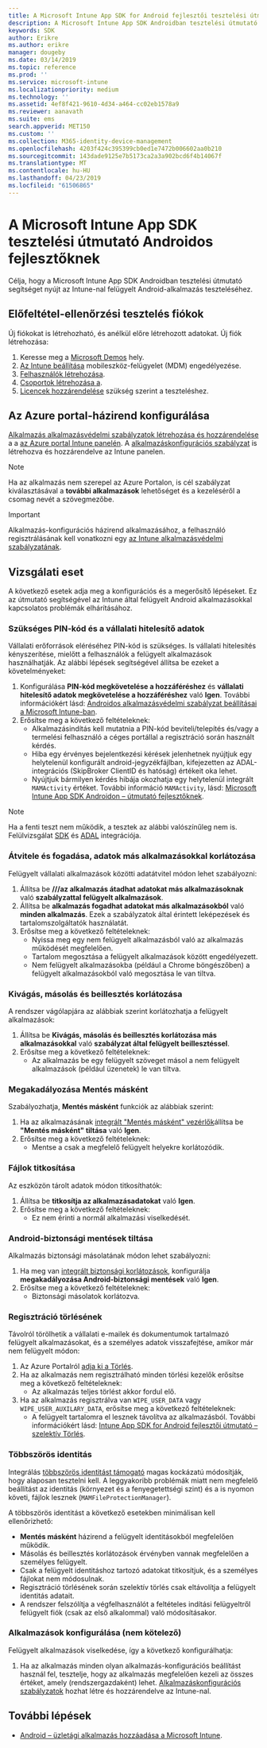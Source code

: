 ```yaml
---
title: A Microsoft Intune App SDK for Android fejlesztői tesztelési útmutató
description: A Microsoft Intune App SDK Androidban tesztelési útmutató segítséget nyújt az Intune-nal felügyelt Android-alkalmazás teszteléséhez.
keywords: SDK
author: Erikre
ms.author: erikre
manager: dougeby
ms.date: 03/14/2019
ms.topic: reference
ms.prod: ''
ms.service: microsoft-intune
ms.localizationpriority: medium
ms.technology: ''
ms.assetid: 4ef8f421-9610-4d34-a464-cc02eb1578a9
ms.reviewer: aanavath
ms.suite: ems
search.appverid: MET150
ms.custom: ''
ms.collection: M365-identity-device-management
ms.openlocfilehash: 4203f424c395399cb0ed1e7472b006602aa0b210
ms.sourcegitcommit: 143dade9125e7b5173ca2a3a902bcd6f4b14067f
ms.translationtype: MT
ms.contentlocale: hu-HU
ms.lasthandoff: 04/23/2019
ms.locfileid: "61506865"
---
```

# <a name="microsoft-intune-app-sdk-for-android-developers-testing-guide"></a>A Microsoft Intune App SDK tesztelési útmutató Androidos fejlesztőknek

Célja, hogy a Microsoft Intune App SDK Androidban tesztelési útmutató segítséget nyújt az Intune-nal felügyelt Android-alkalmazás teszteléséhez.  

## <a name="prerequisite-test-accounts"></a>Előfeltétel-ellenőrzési tesztelés fiókok
Új fiókokat is létrehozható, és anélkül előre létrehozott adatokat. Új fiók létrehozása:
1. Keresse meg a [Microsoft Demos](https://demos.microsoft.com/environments/create/tenant) hely. 
2. [Az Intune beállítása](https://docs.microsoft.com/intune/setup-steps) mobileszköz-felügyelet (MDM) engedélyezése.
3. [Felhasználók létrehozása](https://docs.microsoft.com/intune/users-add).
4. [Csoportok létrehozása a](https://docs.microsoft.com/intune/groups-add).
5. [Licencek hozzárendelése](https://docs.microsoft.com/intune/licenses-assign) szükség szerint a teszteléshez.


## <a name="azure-portal-policy-configuration"></a>Az Azure portal-házirend konfigurálása
[Alkalmazás alkalmazásvédelmi szabályzatok létrehozása és hozzárendelése](https://docs.microsoft.com/intune/app-protection-policies) a a [az Azure portal Intune panelén](https://portal.azure.com/?feature.customportal=false#blade/Microsoft_Intune_Apps/MainMenu/14/selectedMenuItem/Overview). A [alkalmazáskonfigurációs szabályzat](https://docs.microsoft.com/intune/app-configuration-policies-overview) is létrehozva és hozzárendelve az Intune panelen.

> [!NOTE]
> Ha az alkalmazás nem szerepel az Azure Portalon, is cél szabályzat kiválasztásával a **további alkalmazások** lehetőséget és a kezeléséről a csomag nevét a szövegmezőbe.

> [!IMPORTANT]
> Alkalmazás-konfigurációs házirend alkalmazásához, a felhasználó regisztrálásának kell vonatkozni egy [az Intune alkalmazásvédelmi szabályzatának](https://docs.microsoft.com/intune/app-protection-policy).

## <a name="test-cases"></a>Vizsgálati eset

A következő esetek adja meg a konfigurációs és a megerősítő lépéseket. Ez az útmutató segítségével az Intune által felügyelt Android alkalmazásokkal kapcsolatos problémák elhárításához.

### <a name="required-pin-and-corporate-credentials"></a>Szükséges PIN-kód és a vállalati hitelesítő adatok

Vállalati erőforrások eléréséhez PIN-kód is szükséges. Is vállalati hitelesítés kényszerítése, mielőtt a felhasználók a felügyelt alkalmazások használhatják. Az alábbi lépések segítségével állítsa be ezeket a követelményeket:

1. Konfigurálása **PIN-kód megkövetelése a hozzáféréshez** és **vállalati hitelesítő adatok megkövetelése a hozzáféréshez** való **Igen**. További információkért lásd: [Androidos alkalmazásvédelmi szabályzat beállításai a Microsoft Intune-ban](app-protection-policy-settings-android.md#access-requirements).
2. Erősítse meg a következő feltételeknek:
    - Alkalmazásindítás kell mutatnia a PIN-kód beviteli/telepítés és/vagy a termelési felhasználó a céges portállal a regisztráció során használt kérdés.
    - Hiba egy érvényes bejelentkezési kérések jelenhetnek nyújtjuk egy helytelenül konfigurált android-jegyzékfájlban, kifejezetten az ADAL-integrációs (SkipBroker ClientID és hatóság) értékeit oka lehet.
    - Nyújtjuk bármilyen kérdés hibája okozhatja egy helytelenül integrált `MAMActivity` értéket. További információ `MAMActivity`, lásd: [Microsoft Intune App SDK Androidon – útmutató fejlesztőknek](app-sdk-android.md).

> [!NOTE] 
> Ha a fenti teszt nem működik, a tesztek az alábbi valószínűleg nem is. Felülvizsgálat [SDK](app-sdk-android.md##sdk-integration) és [ADAL](app-sdk-android.md#configure-azure-active-directory-authentication-library-adal) integrációja.

### <a name="restrict-transferring-and-receiving-data-with-other-apps"></a>Átvitele és fogadása, adatok más alkalmazásokkal korlátozása
Felügyelt vállalati alkalmazások közötti adatátvitel módon lehet szabályozni:

1. Állítsa be **///az alkalmazás átadhat adatokat más alkalmazásoknak** való **szabályzattal felügyelt alkalmazások**.
2. Állítsa be **alkalmazás fogadhat adatokat más alkalmazásokból** való **minden alkalmazás**. Ezek a szabályzatok által érintett leképezések és tartalomszolgáltatók használatát.
3. Erősítse meg a következő feltételeknek:
    - Nyissa meg egy nem felügyelt alkalmazásból való az alkalmazás működését megfelelően.
    - Tartalom megosztása a felügyelt alkalmazások között engedélyezett.
    - Nem felügyelt alkalmazásokba (például a Chrome böngészőben) a felügyelt alkalmazásokból való megosztása le van tiltva.

### <a name="restrict-cut-copy-and-paste"></a>Kivágás, másolás és beillesztés korlátozása
A rendszer vágólapjára az alábbiak szerint korlátozhatja a felügyelt alkalmazások:

1. Állítsa be **Kivágás, másolás és beillesztés korlátozása más alkalmazásokkal** való **szabályzat által felügyelt beillesztéssel**.
2. Erősítse meg a következő feltételeknek:
    - Az alkalmazás be egy felügyelt szöveget másol a nem felügyelt alkalmazások (például üzenetek) le van tiltva.

### <a name="prevent-save-as"></a>Megakadályozása **Mentés másként**
Szabályozhatja, **Mentés másként** funkciók az alábbiak szerint:

1. Ha az alkalmazásának [integrált "Mentés másként" vezérlők](app-sdk-android.md#example-determine-if-saving-to-device-or-cloud-storage-is-permitted)állítsa be **"Mentés másként" tiltása** való **Igen**.
2. Erősítse meg a következő feltételeknek:
    - Mentse a csak a megfelelő felügyelt helyekre korlátozódik.

### <a name="file-encryption"></a>Fájlok titkosítása
Az eszközön tárolt adatok módon titkosíthatók:

1. Állítsa be **titkosítja az alkalmazásadatokat** való **Igen**.
2. Erősítse meg a következő feltételeknek:
    - Ez nem érinti a normál alkalmazási viselkedését.

### <a name="prevent-android-backups"></a>Android-biztonsági mentések tiltása
Alkalmazás biztonsági másolatának módon lehet szabályozni:

1. Ha meg van [integrált biztonsági korlátozások](app-sdk-android.md#protecting-backup-data), konfigurálja **megakadályozása Android-biztonsági mentések** való **Igen**.
2. Erősítse meg a következő feltételeknek:
    - Biztonsági másolatok korlátozva.

### <a name="unenrollment"></a>Regisztráció törlésének
Távolról törölhetik a vállalati e-mailek és dokumentumok tartalmazó felügyelt alkalmazásokat, és a személyes adatok visszafejtése, amikor már nem felügyelt módon:

1. Az Azure Portalról [adja ki a Törlés](https://docs.microsoft.com/intune/apps-selective-wipe).
2. Ha az alkalmazás nem regisztrálható minden törlési kezelők erősítse meg a következő feltételeknek:
    - Az alkalmazás teljes törlést akkor fordul elő.
3. Ha az alkalmazás regisztrálva van `WIPE_USER_DATA` vagy `WIPE_USER_AUXILARY_DATA`, erősítse meg a következő feltételeknek:
    - A felügyelt tartalomra el lesznek távolítva az alkalmazásból. További információkért lásd: [Intune App SDK for Android fejlesztői útmutató – szelektív Törlés](app-sdk-android.md#selective-wipe).

### <a name="multi-identity"></a>Többszörös identitás
Integrálás [többszörös identitást támogató](app-sdk-android.md#multi-identity-optional) magas kockázatú módosítják, hogy alaposan tesztelni kell. A leggyakoribb problémák miatt nem megfelelő beállítást az identitás (környezet és a fenyegetettségi szint) és a is nyomon követi, fájlok lesznek (`MAMFileProtectionManager`).

A többszörös identitást a következő esetekben minimálisan kell ellenőrizhető:

- **Mentés másként** házirend a felügyelt identitásokból megfelelően működik.
- Másolás és beillesztés korlátozások érvényben vannak megfelelően a személyes felügyelt.
- Csak a felügyelt identitáshoz tartozó adatokat titkosítjuk, és a személyes fájlokat nem módosulnak.
- Regisztráció törlésének során szelektív törlés csak eltávolítja a felügyelt identitás adatait.
- A rendszer felszólítja a végfelhasználót a feltételes indítási felügyeltről felügyelt fiók (csak az első alkalommal) való módosításakor.

### <a name="app-configuration-optional"></a>Alkalmazások konfigurálása (nem kötelező)
Felügyelt alkalmazások viselkedése, így a következő konfigurálhatja:

1. Ha az alkalmazás minden olyan alkalmazás-konfigurációs beállítást használ fel, tesztelje, hogy az alkalmazás megfelelően kezeli az összes értéket, amely (rendszergazdaként) lehet. [Alkalmazáskonfigurációs szabályzatok](https://docs.microsoft.com/intune/app-configuration-policies-overview) hozhat létre és hozzárendelve az Intune-nal.

## <a name="next-steps"></a>További lépések

- [Android – üzletági alkalmazás hozzáadása a Microsoft Intune](lob-apps-android.md).
